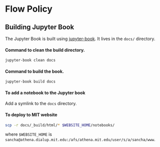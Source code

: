 # Flow Policy

## Building Jupyter Book

The Jupyter Book is built using [jupyter-book](https://jupyterbook.org/intro.html). It lives in the `docs/` directory.

#### Command to clean the build directory.
```bash
jupyter-book clean docs
```

#### Command to build the book.
```bash
jupyter-book build docs
```

#### To add a notebook to the Jupyter book

Add a symlink to the `docs` directory.

#### To deploy to MIT website

```bash
scp -r docs/_build/html/* $WEBSITE_HOME/notebooks/
```
where `$WEBSITE_HOME` is `sancha@athena.dialup.mit.edu:/afs/athena.mit.edu/user/s/a/sancha/www`.
